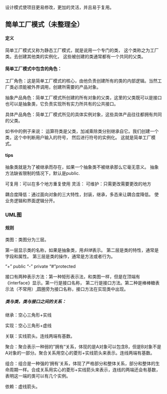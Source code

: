 设计模式使项目更易修改，更加的灵活，并且易于复用。


## 简单工厂模式（未整理全）

#### 定义
简单工厂模式又称为静态工厂模式，就是说用一个专门的类，
这个类称之为工厂类。去创建其他类的实例化，
这些被创建的类通常都有一个共同的父类。

#### 简单工厂模式中包含的角色：

工厂角色：这是简单工厂模式的核心，由他负责创建所有的类的内部逻辑。当然工厂类必须能被外界调用，创建所需要的产品对象。

抽象产品角色：简单工厂模式所创建的所有对象的父类，这里的父类既可以是接口也可以是抽象类，它负责实现所有实力所共有的公共接口。

具体产品角色：简单工厂模式所见的具体实例对象，这些具体产品往往都拥有共同的父类。

如书中的例子来说：
运算符类是父类，加减乘除类分别继承自它。我们创建一个类，这个中判断用户输入的符号，
然后进行符号的实例化。
这就是简单工厂模式。

#### tips

抽象类就是为了被继承而存在，如果一个抽象类不被继承那么它毫无意义。
抽象方法缺省限制的情况下，默认是public.

可复用：可以在多个地方重复使用
灵活：
可维护：只需更改需要更改的地方

耦合度降低：通过面向对象的三大特性，封装，继承，多态来让耦合度降低。
使业务逻辑和界面逻辑分开。




### UML图
#### 规则
类图：类图分为三层。

第一层显示类的名称，如果是抽象类，用*斜体*表示。
第二层是类的特性，通常是字段和属性。
第三层是类的操作，通常是方法或者行为。

“+” public “-” private “#”protected

接口有两种表示方法：第一种矩形表示法，和类图一样，但是在顶端有《interface》显示。第一行是接口名称，
第二行是接口方法。第二种是棒棒糖表示法（不常用）,圆圈旁为接口名称，接口方法在实现类中出现。

##### 类与类，类与接口之间的关系：
继承：空心三角形+实线

实现：空心三角形+虚线

关联：实线箭头。连线两端有基数。

聚合：聚合表示一种弱的”拥有“关系，体现的是A对象可以包含B，但是B对象不是A对象的一部分。聚合关系用空心的菱形+实线箭头来表示。连线两端有基数。

组合：组合是一种强的‘拥有’关系，体现了严格部分和整体关系，部分和整体的生命周期一样。合成关系用实心的菱形+实线箭头来表示，连线的两端还会有基数，表明这一端的类可以有几个实例。

依赖：虚线箭头。


